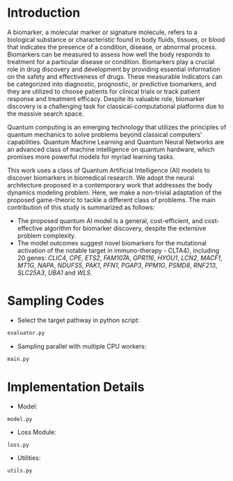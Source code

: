 # Introduction
A biomarker, a molecular marker or signature molecule, refers to a biological substance or characteristic found in body fluids, tissues, or blood that indicates the presence of a condition, disease, or abnormal process. Biomarkers can be measured to assess how well the body responds to treatment for a particular disease or condition. Biomarkers play a crucial role in drug discovery and development by providing essential information on the safety and effectiveness of drugs. These measurable indicators can be categorized into diagnostic, prognostic, or predictive biomarkers, and they are utilized to choose patients for clinical trials or track patient response and treatment efficacy. Despite its valuable role, biomarker discovery is a challenging task for classical-computational platforms due to the massive search space.

Quantum computing is an emerging technology that utilizes the principles of quantum mechanics to solve problems beyond classical computers' capabilities. Quantum Machine Learning and Quantum Neural Networks are an advanced class of machine intelligence on quantum hardware, which promises more powerful models for myriad learning tasks.

This work uses a class of Quantum Artificial Intelligence (AI) models to discover biomarkers in biomedical research. We adopt the neural architecture proposed in a contemporary work that addresses the body dynamics modeling problem. Here, we make a non-trivial adaptation of the proposed game-theoric to tackle a different class of problems. The main contribution of this study is summarized as follows:
- The proposed quantum AI model is a general, cost-efficient, and cost-effective algorithm for biomarker discovery, despite the extensive problem complexity.
- The model outcomes suggest novel biomarkers for the mutational activation of the notable target in immuno-therapy - CLTA4}, including $20$ genes: _CLIC4_, _CPE_, _ETS2_, _FAM107A_, _GPR116_, _HYOU1_, _LCN2_, _MACF1_, _MT1G_, _NAPA_, _NDUFS5_, _PAK1_, _PFN1_, _PGAP3_, _PPM1G_, _PSMD8_, _RNF213_, _SLC25A3_, _UBA1_ and _WLS_.

# Sampling Codes
- Select the target pathway in python script:
```python
evaluator.py
```
- Sampling parallel with multiple CPU workers:
```python
main.py
```

# Implementation Details
- Model:
```
model.py
```
- Loss Module:
```
loss.py
```
- Utilities:
```
utils.py
```
